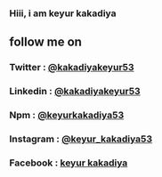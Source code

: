 ### Hiii, i am keyur kakadiya

## follow me on

### Twitter : [@kakadiyakeyur53](https://twitter.com/kakadiyakeyur53)

### Linkedin : [@kakadiyakeyur53](https://www.linkedin.com/in/keyur-kakadiya-b2220a1b6)

### Npm : [@keyurkakadiya53](https://www.npmjs.com/~keyurkakadiya53)

### Instagram : [@keyur_kakadiya53](https://instagram.com/keyur_kakadiya53?igshid=u07v0yyrhmp1)

### Facebook : [keyur kakadiya]( https://www.facebook.com/people/Keyur-Kakadiya/100011513946407/)
